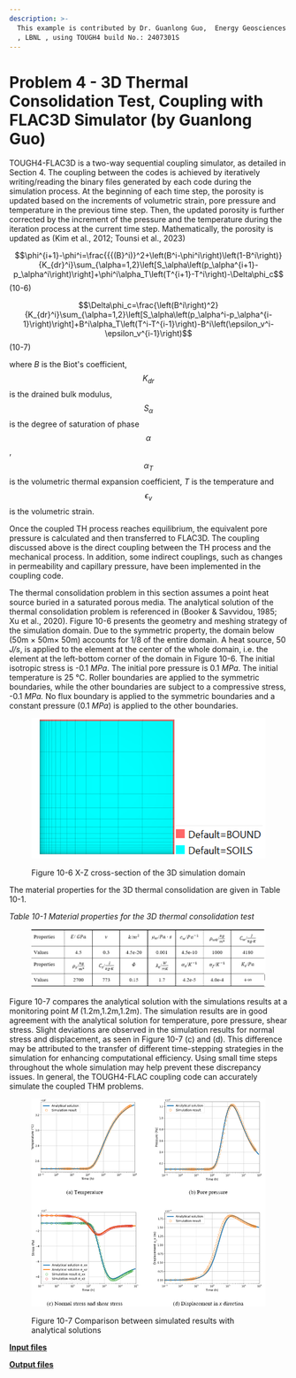```yaml
---
description: >-
  This example is contributed by Dr. Guanlong Guo,  Energy Geosciences Division
  , LBNL , using TOUGH4 build No.: 2407301S
---
```


# Problem 4 - 3D Thermal Consolidation Test, Coupling with FLAC3D Simulator (by Guanlong Guo)

TOUGH4-FLAC3D is a two-way sequential coupling simulator, as detailed in Section 4. The coupling between the codes is achieved by iteratively writing/reading the binary files generated by each code during the simulation process. At the beginning of each time step, the porosity is updated based on the increments of volumetric strain, pore pressure and temperature in the previous time step. Then, the updated porosity is further corrected by the increment of the pressure and the temperature during the iteration process at the current time step. Mathematically, the porosity is updated as (Kim et al., 2012; Tounsi et al., 2023)

$$\phi^{i+1}-\phi^i=\frac{{{(B}^i)}^2+\left(B^i-\phi^i\right)\left(1-B^i\right)}{K_{dr}^i}\sum_{\alpha=1,2}\left[S_\alpha\left(p_\alpha^{i+1}-p_\alpha^i\right)\right]+\phi^i\alpha_T\left(T^{i+1}-T^i\right)-\Delta\phi_c$$       (10-6)

$$\Delta\phi_c=\frac{\left(B^i\right)^2}{K_{dr}^i}\sum_{\alpha=1,2}\left[S_\alpha\left(p_\alpha^i-p_\alpha^{i-1}\right)\right]+B^i\alpha_T\left(T^i-T^{i-1}\right)-B^i\left(\epsilon_v^i-\epsilon_v^{i-1}\right)$$                        (10-7)

where  _B_ is the Biot's coefficient,  $$K_{dr}$$ is the drained bulk modulus, $$S_\alpha$$ is the degree of saturation of phase $$\alpha$$ ,  $$\alpha_T$$ is the volumetric thermal expansion coefficient,  _T_ is the temperature and   $$\epsilon_v$$ is the volumetric strain.

Once the coupled TH process reaches equilibrium, the equivalent pore pressure is calculated and then transferred to FLAC3D. The coupling discussed above is the direct coupling between the TH process and the mechanical process. In addition, some indirect couplings, such as changes in permeability and capillary pressure, have been implemented in the coupling code.

The thermal consolidation problem in this section assumes a point heat source buried in a saturated porous media. The analytical solution of the thermal consolidation problem is referenced in (Booker & Savvidou, 1985; Xu et al., 2020). Figure 10-6 presents the geometry and meshing strategy of the simulation domain. Due to the symmetric property, the domain below (50m × 50m× 50m) accounts for 1/8 of the entire domain. A heat source, 50 _J/s_, is applied to the element at the center of the whole domain, i.e. the element at the left-bottom corner of the domain in Figure 10-6. The initial isotropic stress is -0.1 _MPa_. The initial pore pressure is 0.1 _MPa_. The initial temperature is 25 °C. Roller boundaries are applied to the symmetric boundaries, while the other boundaries are subject to a compressive stress, -0.1 _MPa._ No flux boundary is applied to the symmetric boundaries and a constant pressure (0.1 _MPa_) is applied to the other boundaries.

<figure><img src="../../.gitbook/assets/image (2) (1).png" alt=""><figcaption><p>Figure 10-6 X-Z cross-section of the 3D simulation domain</p></figcaption></figure>

The material properties for the 3D thermal consolidation are given in Table 10-1.

_Table 10-1 Material properties for the 3D thermal consolidation test_

<figure><img src="../../.gitbook/assets/image (1) (1) (1) (1).png" alt=""><figcaption></figcaption></figure>

Figure 10-7 compares the analytical solution with the simulations results at a monitoring point _M_ (1.2m,1.2m,1.2m). The simulation results are in good agreement with the analytical solution for temperature, pore pressure, shear stress. Slight deviations are observed in the simulation results for normal stress and displacement, as seen in Figure 10-7 (c) and (d). This difference may be attributed to the transfer of different time-stepping strategies in the simulation for enhancing computational efficiency. Using small time steps throughout the whole simulation may help prevent these discrepancy issues. In general, the TOUGH4-FLAC coupling code can accurately simulate the coupled THM problems.

<figure><img src="../../.gitbook/assets/image (2) (1) (1).png" alt=""><figcaption><p>Figure 10-7 Comparison between simulated results with analytical solutions</p></figcaption></figure>



[**Input files**](https://drive.google.com/file/d/1vJZAGbV46ZtPxnimv5qgb2IRxGuzQorx/view?usp=sharing)

[**Output files**](https://drive.google.com/file/d/1ZnuRts0aURBR4XQlCxnr9k-KPDJ-dkdO/view?usp=sharing)
